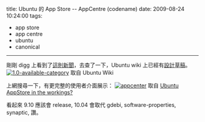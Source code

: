 title: Ubuntu 的 App Store -- AppCentre (codename)
date: 2009-08-24 10:24:00
tags: 
- app store
- app centre
- ubuntu
- canonical
---

剛剛 digg 上看到了[這則新聞](http://digg.com/linux_unix/Ubuntu_App_Centre)，去查了一下，Ubuntu wiki 上已經有[設計草稿](https://wiki.ubuntu.com/AppCenter)。
[![1.0-available-category](http://farm3.static.flickr.com/2579/3850256395_3422b6a224_o.jpg)](http://www.flickr.com/photos/yurenju/3850256395/ "Flickr 上 yurenju 的 1.0-available-category")
取自 Ubuntu Wiki

上網搜尋一下，有更完整的使用者介面展示：
[![appcenter](http://farm3.static.flickr.com/2630/3850250689_868f0f41f4.jpg)](http://www.flickr.com/photos/yurenju/3850250689/ "Flickr 上 yurenju 的 appcenter")
取自&nbsp;[Ubuntu AppStore in the workings?](http://www.stefanoforenza.com/ubuntu-appstore-in-the-workings/)

看起來 9.10 應該會 release, 10.04 會取代 gdebi, software-properties, synaptic, 讚。